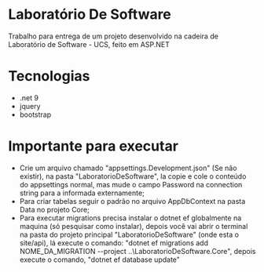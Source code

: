 # Laboratório De Software
Trabalho para entrega de um projeto desenvolvido na cadeira de Laboratório de Software - UCS, feito em ASP.NET

# Tecnologias
- .net 9
- jquery
- bootstrap

# Importante para executar
- Crie um arquivo chamado "appsettings.Development.json" (Se não existir), na pasta "LaboratorioDeSoftware", la copie e cole o conteúdo do appsettings normal, mas mude o campo Password na connection string para a informada externamente;
- Para criar tabelas seguir o padrão no arquivo AppDbContext na pasta Data no projeto Core;
- Para executar migrations precisa instalar o dotnet ef globalmente na maquina (só pesquisar como instalar), depois você vai abrir o terminal na pasta do projeto principal "LaboratorioDeSoftware" (onde esta o site/api), lá execute o comando:
  "dotnet ef migrations add NOME_DA_MIGRATION --project ..\LaboratorioDeSoftware.Core", depois execute o comando, "dotnet ef database update"
